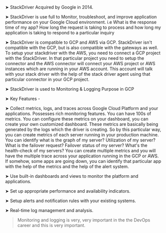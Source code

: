 
➤ StackDriver Acquired by Google in 2014. 

➤ StackDriver is use full to Monitor, troubleshoot, and improve application performance on your Google Cloud environment. 
i.e What is the response time of my app? How long the request is taking to process and how long my application is taking to respond to a particular inquiry

➤ StackDriver is compatible to GCP and AWS via GCP. StackDriver isn't compatible with the GCP, but is also compatible with the gateways as well. To setup your stackdriver with the AWS, you need to connect a GCP project with the StackDriver. In that particular project you need to setup the connector and the AWS connector will connect your AWS project or AWS instances which are running in your AWS account. This account will talk with your stack driver with the help of the stack driver agent using that particular connector in your GCP project.


➤ StackDriver is used to Monitoring & Logging Purpose in GCP

➤ Key Features - 

➤ Collect metrics, logs, and traces across Google Cloud Platform and your applications. Possesses rich monitoring features. You can have 100s of metrics. You can configure these metrics on your dashboard, you can create your own customized dashboard. These metrics are basically being generated by the logs which the driver is creating. So by this particular way, you can create metrics of each server running in your production machine. You can identify what is the graph of my server? Utilization of my server? What is the failover request? Failover status of my server? What's the health-check of my servers? You can create multiple metrics and you will have the multiple trace across your application running in the GCP or AWS. If somehow, some apps are going down, you can identify that particular app with the help of the metrics and the help of the alert system.

➤ Use built-in dashboards and views to monitor the platform and applications. 

➤ Set up appropriate performance and availability indicators. 

➤ Setup alerts and notification rules with your existing systems.

➤ Real-time log management and analysis.

> Monitoring and logging is very, very important in the the DevOps career and this is very important.